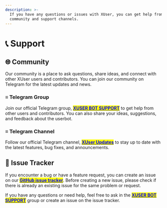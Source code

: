 ```yaml
---
description: >-
  If you have any questions or issues with XUser, you can get help from our
  community and support channels.
---
```


# 📞 Support

## 🌐 Community

Our community is a place to ask questions, share ideas, and connect with other XUser users and contributors. You can join our community on Telegram for the latest updates and news.

### ≡  Telegram Group

Join our official Telegram group, [<mark style="color:blue;">**XUSER BOT SUPPORT**</mark>](https://t.me/MHMOFFICIAL\_support)  to get help from other users and contributors. You can also share your ideas, suggestions, and feedback about the userbot.

### ≡  Telegram Channel

Follow our official Telegram channel, [<mark style="color:blue;">**XUser Updates**</mark>](https://t.me/MHMOFFICIAL17)  to stay up to date with the latest features, bug fixes, and announcements.

## 🐞 Issue Tracker

If you encounter a bug or have a feature request, you can create an issue on our [<mark style="color:blue;">**GitHub issue tracker**</mark>](https://github.com/Dev-MHM/XUser/issues). Before creating a new issue, please check if there is already an existing issue for the same problem or request.

If you have any questions or need help, feel free to ask in the [<mark style="color:blue;">**XUSER BOT SUPPORT**</mark>](https://t.me/MHMOFFICIAL\_support) group or create an issue on the issue tracker.
